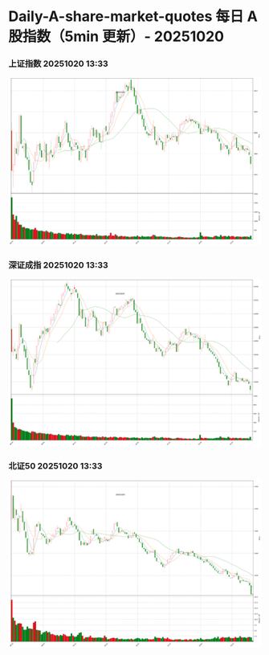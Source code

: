 
# Daily-A-share-market-quotes 每日 A 股指数（5min 更新）- 20251020

### 上证指数 20251020 13:33
![](./fig/2025/10/20251020-sh000001.png)

### 深证成指 20251020 13:33
![](./fig/2025/10/20251020-sz399001.png)

### 北证50 20251020 13:33
![](./fig/2025/10/20251020-bj899050.png)
